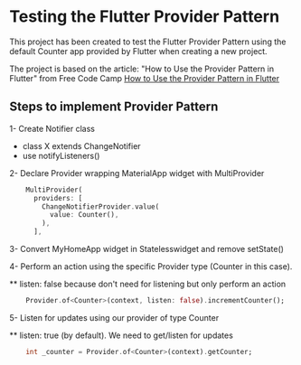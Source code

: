 # Testing the Flutter Provider Pattern

This project has been created to test the Flutter Provider Pattern using the default Counter app provided by Flutter when creating a new project.

The project is based on the article: "How to Use the Provider Pattern in Flutter" from Free Code Camp
[How to Use the Provider Pattern in Flutter](https://www.freecodecamp.org/news/provider-pattern-in-flutter/)

## Steps to implement Provider Pattern

1- Create Notifier class

- class X extends ChangeNotifier
- use notifyListeners()

2- Declare Provider wrapping MaterialApp widget with MultiProvider

````dart
    MultiProvider(
      providers: [
        ChangeNotifierProvider.value(
          value: Counter(),
        ),
      ],
````

3- Convert MyHomeApp widget in Statelesswidget and remove setState()

4- Perform an action using the specific Provider type (Counter in this case).

** listen: false because don't need for listening but only perform an action

````dart
    Provider.of<Counter>(context, listen: false).incrementCounter();
````

5- Listen for updates using our provider of type Counter

** listen: true (by default). We need to get/listen for updates

````dart
    int _counter = Provider.of<Counter>(context).getCounter;
````
